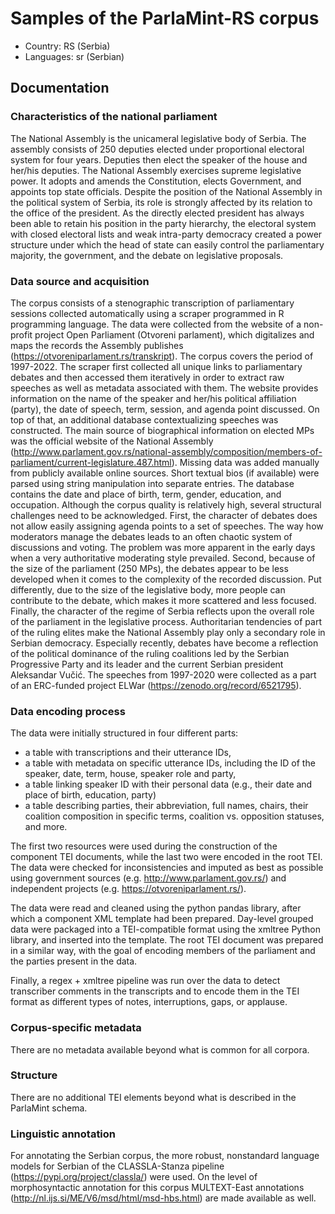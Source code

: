 # Samples of the ParlaMint-RS corpus

- Country: RS (Serbia)
- Languages: sr (Serbian)



## Documentation

### Characteristics of the national parliament

The National Assembly is the unicameral legislative body of Serbia. The assembly consists of 250 deputies elected under proportional electoral system for four years. Deputies then elect the speaker of the house and her/his deputies. The National Assembly exercises supreme legislative power. It adopts and amends the Constitution, elects Government, and appoints top state officials. Despite the position of the National Assembly in the political system of Serbia, its role is strongly affected by its relation to the office of the president. As the directly elected president has always been able to retain his position in the party hierarchy, the electoral system with closed electoral lists and weak intra-party democracy created a power structure under which the head of state can easily control the parliamentary majority, the government, and the debate on legislative proposals.

### Data source and acquisition

The corpus consists of a stenographic transcription of parliamentary sessions collected automatically using a scraper programmed in R programming language. The data were collected from the website of a non-profit project Open Parliament (Otvoreni parlament), which digitalizes and maps the records the Assembly publishes (https://otvoreniparlament.rs/transkript). The corpus covers the period of 1997-2022. The scraper first collected all unique links to parliamentary debates and then accessed them iteratively in order to extract raw speeches as well as metadata associated with them. The website provides information on the name of the speaker and her/his political affiliation (party), the date of speech, term, session, and agenda point discussed. On top of that, an additional database contextualizing speeches was constructed. The main source of biographical information on elected MPs was the official website of the National Assembly (http://www.parlament.gov.rs/national-assembly/composition/members-of-parliament/current-legislature.487.html). Missing data was added manually from publicly available online sources. Short textual bios (if available) were parsed using string manipulation into separate entries. The database contains the date and place of birth, term, gender, education, and occupation. Although the corpus quality is relatively high, several structural challenges need to be acknowledged. First, the character of debates does not allow easily assigning agenda points to a set of speeches. The way how moderators manage the debates leads to an often chaotic system of discussions and voting. The problem was more apparent in the early days when a very authoritative moderating style prevailed. Second, because of the size of the parliament (250 MPs), the debates appear to be less developed when it comes to the complexity of the recorded discussion. Put differently, due to the size of the legislative body, more people can contribute to the debate, which makes it more scattered and less focused. Finally, the character of the regime of Serbia reflects upon the overall role of the parliament in the legislative process. Authoritarian tendencies of part of the ruling elites make the National Assembly play only a secondary role in Serbian democracy. Especially recently, debates have become a reflection of the political dominance of the ruling coalitions led by the Serbian Progressive Party and its leader and the current Serbian president Aleksandar Vučić. The speeches from 1997-2020 were collected as a part of an ERC-funded project ELWar (https://zenodo.org/record/6521795).

### Data encoding process

The data were initially structured in four different parts:

- a table with transcriptions and their utterance IDs,
- a table with metadata on specific utterance IDs, including the ID of the speaker, date, term, house, speaker role and party,
- a table linking speaker ID with their personal data (e.g., their date and place of birth, education, party)
- a table describing parties, their abbreviation, full names, chairs, their coalition composition in specific terms, coalition vs. opposition statuses, and more.

The first two resources were used during the construction of the component TEI documents, while the last two were encoded in the root TEI. The data were checked for inconsistencies and imputed as best as possible using government sources (e.g. http://www.parlament.gov.rs/) and independent projects (e.g. https://otvoreniparlament.rs/).

The data were read and cleaned using the python pandas library, after which a component XML template had been prepared. Day-level grouped data were packaged into a TEI-compatible format using the xmltree Python library, and inserted into the template. The root TEI document was prepared in a similar way, with the goal of encoding members of the parliament and the parties present in the data.

Finally, a regex + xmltree pipeline was run over the data to detect transcriber comments in the transcripts and to encode them in the TEI format as different types of notes, interruptions, gaps, or applause.

### Corpus-specific metadata

There are no metadata available beyond what is common for all corpora.

### Structure

There are no additional TEI elements beyond what is described in the ParlaMint schema.

### Linguistic annotation

For annotating the Serbian corpus, the more robust, nonstandard language models for Serbian of the CLASSLA-Stanza pipeline (https://pypi.org/project/classla/) were used. On the level of morphosyntactic annotation for this corpus MULTEXT-East annotations (http://nl.ijs.si/ME/V6/msd/html/msd-hbs.html) are made available as well.

